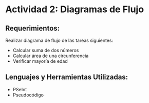 # Actividad 2: Diagramas de Flujo
## Requerimientos:
Realizar diagrama de flujo de las tareas siguientes:
* Calcular suma de dos números
* Calcular área de una circunferencia
* Verificar mayoría de edad

## Lenguajes y Herramientas Utilizadas:
* PSeInt
* Pseudocódigo
